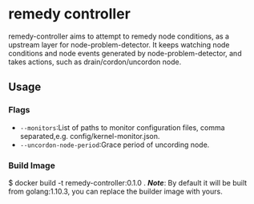 # remedy controller
remedy-controller aims to attempt to remedy node conditions, as a upstream layer for node-problem-detector.
It keeps watching node conditions and node events generated by node-problem-detector, and takes actions,
such as drain/cordon/uncordon node.

## Usage

### Flags
- `--monitors`:List of paths to monitor configuration files, comma separated,e.g. config/kernel-monitor.json.
- `--uncordon-node-period`:Grace period of uncording node.

### Build Image
$ docker build -t remedy-controller:0.1.0 .
***Note***: By default it will be built from golang:1.10.3, you can replace the builder image with yours.